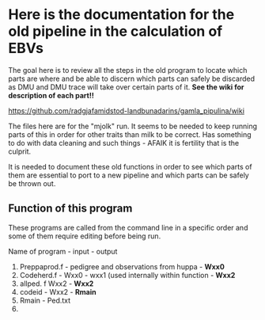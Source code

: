 # Here is the documentation for the old pipeline in the calculation of EBVs

The goal here is to review all the steps in the old program to locate which parts are where and be able to discern which parts can safely be discarded as DMU and DMU trace will take over certain parts of it. **See the wiki for description of each part!!**

https://github.com/radgjafamidstod-landbunadarins/gamla_pipulina/wiki

The files here are for the "mjolk" run. It seems to be needed to keep running parts of this in order for other traits than milk to be correct. Has something to do with data cleaning and such things - AFAIK it is fertility that is the culprit.

It is needed to document these old functions in order to see which parts of them are essential to port to a new pipeline and which parts can be safely be thrown out. 


## Function of this program
These programs are called from the command line in a specific order and some of them require editing before being run.

Name of program - input - output
1. Preppaprod.f - pedigree and observations from huppa - **Wxx0**
2. Codeherd.f - Wxx0 - wxx1 (used internally within function - **Wxx2**
3. allped. f Wxx2 - **Wxx2**
4. codeid - Wxx2 - **Rmain**
5. Rmain - Ped.txt
6. 
